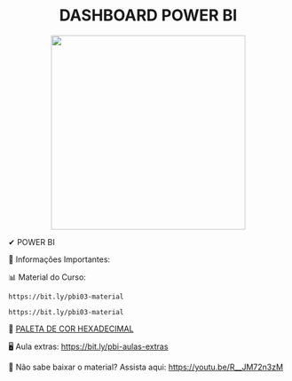 #  <div align="center"> DASHBOARD POWER BI </div>



<div align="center">

 <img src="https://user-images.githubusercontent.com/71516100/204096255-db30c03d-8e2a-4a6c-80c8-b77da0e49df3.jpeg" width="350px"/>
 
</div>

✔ POWER BI

🧐 Informações Importantes:

📊 Material do Curso: 
```
https://bit.ly/pbi03-material
```

```
https://bit.ly/pbi03-material
```
🎈 [PALETA DE COR HEXADECIMAL](https://www.color-hex.com/)

🖥️ Aula extras: https://bit.ly/pbi-aulas-extras

🔴 Não sabe baixar o material? Assista aqui: https://youtu.be/R__JM72n3zM

